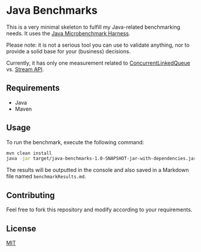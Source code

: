 # Java Benchmarks

This is a very minimal skeleton to fulfill my Java-related benchmarking needs. It uses the [Java Microbenchmark Harness](https://github.com/openjdk/jmh).

Please note: it is not a serious tool you can use to validate anything, nor to provide a solid base for your (business) decisions.

Currently, it has only one measurement related to 
[ConcurrentLinkedQueue](https://docs.oracle.com/en/java/javase/11/docs/api/java.base/java/util/concurrent/ConcurrentLinkedQueue.html) 
vs. [Stream API](https://docs.oracle.com/javase/8/docs/api/java/util/stream/package-summary.html).

## Requirements

- Java
- Maven

## Usage

To run the benchmark, execute the following command:

```bash
mvn clean install
java -jar target/java-benchmarks-1.0-SNAPSHOT-jar-with-dependencies.jar
```

The results will be outputted in the console and also saved in a Markdown file named `benchmarkResults.md`.

## Contributing

Feel free to fork this repository and modify according to your requirements. 

## License

[MIT](https://choosealicense.com/licenses/mit/)
